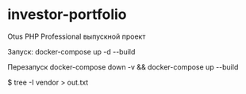 # investor-portfolio
Otus PHP Professional выпускной проект

Запуск:
docker-compose up -d --build

Перезапуск
docker-compose down -v && docker-compose up --build


$ tree -I vendor > out.txt